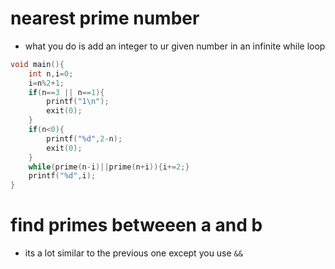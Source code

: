 # nearest prime number 
- what you do is add an integer to ur given number in an infinite while loop
```c
void main(){
	int n,i=0;
	i=n%2+1;
	if(n==3 || n==1){
		printf("1\n");
		exit(0);
	}
	if(n<0){
		printf("%d",2-n);
		exit(0);
	}
	while(prime(n-i)||prime(n+i)){i+=2;}
	printf("%d",i);
}
```

# find primes betweeen a and b 
- its a lot similar to the previous one except you use `&&`